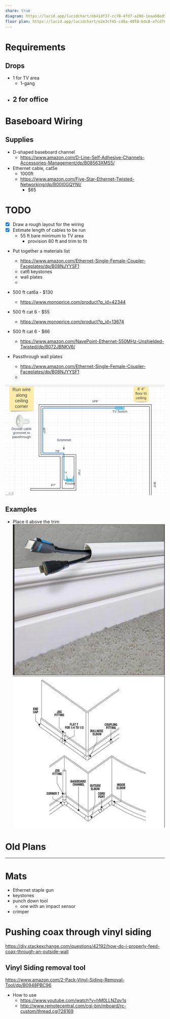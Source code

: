 ```yaml
---
share: true
diagram: https://lucid.app/lucidchart/eb41df37-cc70-4fd7-a28d-1eaa68ed9083/edit?beaconFlowId=93E942CDC957D308&page=0_0&invitationId=inv_51fd0bbb-85aa-41a3-a0b5-11b9053feb26#
floor plan: https://lucid.app/lucidchart/e2e3cf45-c48a-40f8-bdc8-a7cd76a0efe9/edit?invitationId=inv_d84ef15c-f5b1-42a3-8516-5db26bc78e90&page=0_0#
---
```


# Requirements
## Drops
- 1 for TV area
    - 1-gang
- 2 for office
    - 



# Baseboard Wiring

## Supplies
- D-shaped baseboard channel
    - https://www.amazon.com/D-Line-Self-Adhesive-Channels-Accessories-Management/dp/B08563XMS5/
- Ethernet cable, cat5e
    - 1000ft
    - https://www.amazon.com/Five-Star-Ethernet-Twisted-Networking/dp/B00I0GQYNI/
        - $65

# TODO
- [x] Draw a rough layout for the wiring
- [x] Estimate length of cables to be run
    - 55 ft bare minimum to TV area
        - provision 80 ft and trim to fit
- Put together a materials list
    - https://www.amazon.com/Ethernet-Single-Female-Coupler-Faceplates/dp/B08NJYYSF1
    - cat6 keystones
    - wall plates
    - 


- 500 ft cat6a - $130
    - https://www.monoprice.com/product?p_id=42344
- 500 ft cat 6 - $55
    - https://www.monoprice.com/product?p_id=13674
- 500 ft cat 6 - $66
    - https://www.amazon.com/NavePoint-Ethernet-550MHz-Unshielded-Twisted/dp/B072JBNKV6/

- Passthrough wall plates
    - https://www.amazon.com/Ethernet-Single-Female-Coupler-Faceplates/dp/B08NJYYSF1
    - 

![Pasted image 20221024115857.png](../0%20-%20Attachments/Pasted%20image%2020221024115857.png)
## Examples
- Place it above the trim
![CleanShot 2022-04-29 at 12.04.43.png](../0%20-%20Attachments/CleanShot%202022-04-29%20at%2012.04.43.png)
![CleanShot 2022-04-29 at 12.05.32.png](../0%20-%20Attachments/CleanShot%202022-04-29%20at%2012.05.32.png)


# Old Plans
---
# Mats
- Ethernet staple gun
- keystones
- punch down tool
    - one with an impact sensor
- crimper


# Pushing coax through vinyl siding
https://diy.stackexchange.com/questions/42192/how-do-i-properly-feed-coax-through-an-outside-wall

## Vinyl Siding removal tool
https://www.amazon.com/2-Pack-Vinyl-Siding-Removal-Tool/dp/B0948PBC96

- How to use
    - https://www.youtube.com/watch?v=hM0LLNZqv1s
    - http://www.remotecentral.com/cgi-bin/mboard/rc-custom/thread.cgi?28169